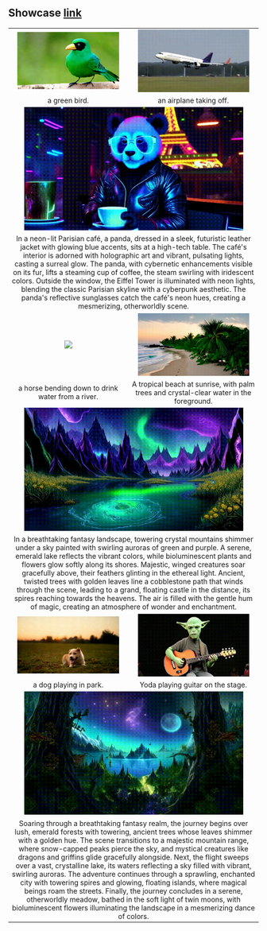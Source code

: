 ## Showcase [link](https://jiutiancv.github.io/JV-CV-T2V/)

<table class="center" style="margin: 0 auto; text-align: center;">
  <!-- 第一行：两个 .gif -->
  <tr>
    <td style="text-align: center;"><img src="static/gif/video2.gif" width="90%"></td>
    <td style="text-align: center;"><img src="static/gif/video3.gif" width="90%"></td>
  </tr>
  <tr>
    <td style="text-align: center;">a green bird.</td>
    <td style="text-align: center;">an airplane taking off.</td>
  </tr>

  <!-- 第二行：一个大的 .gif -->
  <tr>
    <td colspan="2"><img src="static/gif/video7.gif" width="90%"></td>
  </tr>
  <tr>
    <td colspan="2">In a neon-lit Parisian café, a panda, dressed in a sleek, futuristic leather jacket with glowing blue accents, sits at a high-tech table. The café's interior is adorned with holographic art and vibrant, pulsating lights, casting a surreal glow. The panda, with cybernetic enhancements visible on its fur, lifts a steaming cup of coffee, the steam swirling with iridescent colors. Outside the window, the Eiffel Tower is illuminated with neon lights, blending the classic Parisian skyline with a cyberpunk aesthetic. The panda's reflective sunglasses catch the café's neon hues, creating a mesmerizing, otherworldly scene.</td>
  </tr>

  <!-- 第三行：两个 .gif -->
  <tr>
    <td><img src="static/gif/video1.gif" width="90%"></td>
    <td><img src="static/gif/video5.gif" width="90%"></td>
  </tr>
  <tr>
    <td>a horse bending down to drink water from a river.</td>
    <td>A tropical beach at sunrise, with palm trees and crystal-clear water in the foreground.</td>
  </tr>

  <!-- 第四行：一个大的 .gif -->
  <tr>
    <td colspan="2"><img src="static/gif/video8.gif" width="90%"></td>
  </tr>
  <tr>
    <td colspan="2">In a breathtaking fantasy landscape, towering crystal mountains shimmer under a sky painted with swirling auroras of green and purple. A serene, emerald lake reflects the vibrant colors, while bioluminescent plants and flowers glow softly along its shores. Majestic, winged creatures soar gracefully above, their feathers glinting in the ethereal light. Ancient, twisted trees with golden leaves line a cobblestone path that winds through the scene, leading to a grand, floating castle in the distance, its spires reaching towards the heavens. The air is filled with the gentle hum of magic, creating an atmosphere of wonder and enchantment.</td>
  </tr>

  <!-- 第五行：两个 .gif -->
  <tr>
    <td><img src="static/gif/video6.gif" width="90%"></td>
    <td><img src="static/gif/video4.gif" width="90%"></td>
  </tr>
  <tr>
    <td>a dog playing in park.</td>
    <td>Yoda playing guitar on the stage.</td>
  </tr>

  <!-- 第六行：一个大的 .gif -->
  <tr>
    <td colspan="2"><img src="static/gif/video9.gif" width="90%"></td>
  </tr>
  <tr>
    <td colspan="2">Soaring through a breathtaking fantasy realm, the journey begins over lush, emerald forests with towering, ancient trees whose leaves shimmer with a golden hue. The scene transitions to a majestic mountain range, where snow-capped peaks pierce the sky, and mystical creatures like dragons and griffins glide gracefully alongside. Next, the flight sweeps over a vast, crystalline lake, its waters reflecting a sky filled with vibrant, swirling auroras. The adventure continues through a sprawling, enchanted city with towering spires and glowing, floating islands, where magical beings roam the streets. Finally, the journey concludes in a serene, otherworldly meadow, bathed in the soft light of twin moons, with bioluminescent flowers illuminating the landscape in a mesmerizing dance of colors.</td>
  </tr>
</table>

